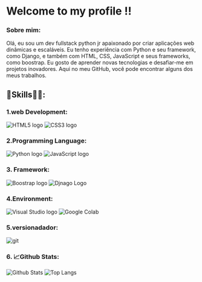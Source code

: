 # Welcome to my profile !!

### Sobre mim:

Olá, eu sou um dev fullstack python jr apaixonado por criar aplicações web dinâmicas e escaláveis.
Eu tenho experiência com Python e seu framework, como Django, e também com HTML, CSS, JavaScript
e seus frameworks, como boostrap. Eu gosto de aprender novas tecnologias e desafiar-me em projetos
inovadores. Aqui no meu GitHub, você pode encontrar alguns dos meus trabalhos.

## 🚀Skills👩‍💻:

### 1.web Development:
![HTML5 logo](https://img.shields.io/badge/HTML5-E34F26?style=for-the-badge&logo=html5&logoColor=white)
![CSS3 logo](https://img.shields.io/badge/CSS3-1572B6?style=for-the-badge&logo=css3&logoColor=white)

### 2.Programming Language:

![Python logo](https://img.shields.io/badge/Python-FFD43B?style=for-the-badge&logo=python&logoColor=blue)
![JavaScript logo](https://img.shields.io/badge/JavaScript-323330?style=for-the-badge&logo=javascript&logoColor=F7DF1E)



### 3. Framework:
![Boostrap logo](https://img.shields.io/badge/Bootstrap-563D7C?style=for-the-badge&logo=bootstrap&logoColor=white)
![Djnago Logo](https://img.shields.io/badge/Django-092E20?style=for-the-badge&logo=django&logoColor=green)

### 4.Environment:
![Visual Studio logo](https://img.shields.io/badge/Visual_Studio_Code-0078D4?style=for-the-badge&logo=visual%20studio%20code&logoColor=white)
![Google Colab](https://img.shields.io/badge/Colab-F9AB00?style=for-the-badge&logo=googlecolab&color=525252)

### 5.versionadador:
![git](https://img.shields.io/badge/GIT-E44C30?style=for-the-badge&logo=git&logoColor=white)


### 6. 📈Github Stats:
![Github Stats](https://github-readme-stats.vercel.app/api?username=anuraghazra&rank_icon=github)
![Top Langs](https://github-readme-stats.vercel.app/api/top-langs/?username=anuraghazra&hide_progress=true)
